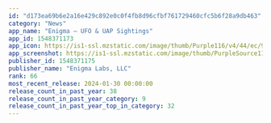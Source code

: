```yaml
---
id: "d173ea69b6e2a16e429c892e0c0f4fb8d96cfbf761729460cfc5b6f28a9db463"
category: "News"
app_name: "Enigma — UFO & UAP Sightings"
app_id: 1548371173
app_icon: https://is1-ssl.mzstatic.com/image/thumb/Purple116/v4/44/ec/90/44ec900b-96c2-a068-3f0a-ed3ea149a5fd/AppIcon-0-1x_U007emarketing-0-7-0-85-220-0.png/1024x1024bb.png
app_screenshot: https://is1-ssl.mzstatic.com/image/thumb/PurpleSource116/v4/a2/ba/2f/a2ba2f75-500e-af98-1083-ba6df900e1b4/cf2a139f-3c0c-455e-add0-f30bda5bc4e4_2.jpg/1284x2778bb.png
publisher_id: 1548371175
publisher_name: "Enigma Labs, LLC"
rank: 66
most_recent_release: 2024-01-30 00:00:00
release_count_in_past_year: 38
release_count_in_past_year_category: 9
release_count_in_past_year_top_in_category: 32
---
```

